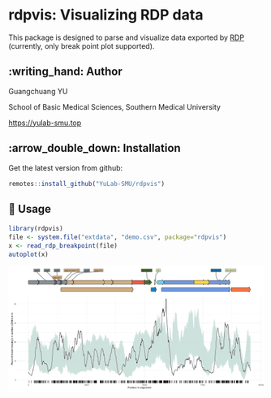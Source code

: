 # rdpvis: Visualizing RDP data

This package is designed to parse and visualize data exported by [RDP](https://web.cbio.uct.ac.za/~darren/rdp.html) (currently, only break point plot supported).


## :writing\_hand: Author

Guangchuang YU

School of Basic Medical Sciences, Southern Medical University

<https://yulab-smu.top>

## :arrow\_double\_down: Installation

Get the latest version from github:

``` r
remotes::install_github("YuLab-SMU/rdpvis")
```

## :beginner: Usage

``` r
library(rdpvis)
file <- system.file("extdata", "demo.csv", package="rdpvis")
x <- read_rdp_breakpoint(file)
autoplot(x)
```

![](demo.png)

